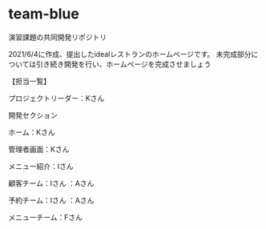 # team-blue
演習課題の共同開発リポジトリ

  2021/6/4に作成、提出したidealレストランのホームページです。
  未完成部分については引き続き開発を行い、ホームページを完成させましょう
  
  【担当一覧】
  
  プロジェクトリーダー：Kさん
  
  開発セクション
  
  ホーム：Kさん
  
  管理者画面：Kさん
  
  メニュー紹介：Iさん
  
  顧客チーム：Iさん
           ：Aさん
           
  予約チーム：Iさん
           ：Aさん
           
  メニューチーム：Fさん
              
